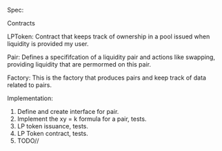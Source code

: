 Spec:

Contracts

LPToken:
Contract that keeps track of ownership in a pool issued when liquidity is provided my user.

Pair:
Defines a specififcation of a liquidity pair and actions like swapping, providing liquidity that are permormed on this pair. 


Factory:
This is the factory that produces pairs and keep track of data related to pairs.



Implementation:
1. Define and create interface for pair. 
2. Implement the xy = k formula for a pair, tests.
3. LP token issuance, tests.
4. LP Token contract, tests.
5. TODO//
